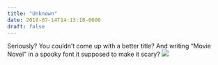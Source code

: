 ```yaml
---
title: "Unknown"
date: 2018-07-14T14:13:18-0600
draft: false
---
```


Seriously? You couldn’t come up with a better title? And writing “Movie Novel” in a spooky font it supposed to make it scary?
![](/images/2018/9104d852c6.jpg)
